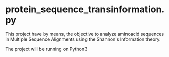 # protein_sequence_transinformation.py
This project have by means, the objective to analyze aminoacid sequences in Multiple Sequence Alignments using the Shannon's Information theory.

The project will be running on Python3
